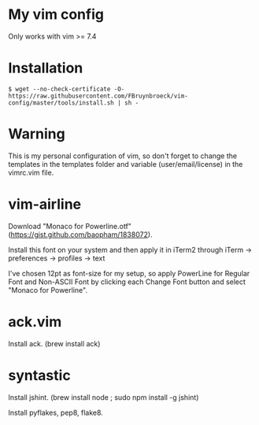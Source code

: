 My vim config
=============

Only works with vim >= 7.4

Installation
============

```
$ wget --no-check-certificate -O- https://raw.githubusercontent.com/FBruynbroeck/vim-config/master/tools/install.sh | sh -
```

Warning
=======

This is my personal configuration of vim, so don't forget to change the templates in the templates folder and variable (user/email/license) in the vimrc.vim file.

vim-airline
===========

Download "Monaco for Powerline.otf" (https://gist.github.com/baopham/1838072).

Install this font on your system and then apply it in iTerm2 through
iTerm -> preferences -> profiles -> text

I've chosen 12pt as font-size for my setup, so apply PowerLine for Regular Font and Non-ASCII Font by clicking each Change Font button and select "Monaco for Powerline".

ack.vim
=======

Install ack. (brew install ack)

syntastic
=========

Install jshint. (brew install node ; sudo npm install -g jshint)

Install pyflakes, pep8, flake8.
